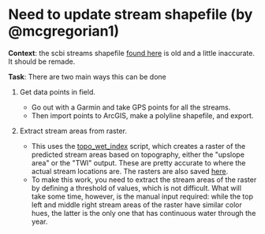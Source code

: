 # Need to update stream shapefile (by @mcgregorian1)

**Context**: the scbi streams shapefile [found here](https://github.com/SCBI-ForestGEO/SCBI-ForestGEO-Data/tree/master/spatial_data/shapefiles) is old and a little inaccurate. It should be remade.

**Task**: There are two main ways this can be done
1. Get data points in field.
    - Go out with a Garmin and take GPS points for all the streams. 
    - Then import points to ArcGIS, make a polyline shapefile, and export.

2. Extract stream areas from raster.
    - This uses the [topo_wet_index](https://github.com/SCBI-ForestGEO/SCBI-ForestGEO-Data/tree/master/R_scripts) script, which creates a raster of the predicted stream areas based on topography, either the "upslope area" or the "TWI" output. These are pretty accurate to where the actual stream locations are. The rasters are also saved [here](https://github.com/SCBI-ForestGEO/SCBI-ForestGEO-Data/tree/master/spatial_data/elevation/rasters).
    - To make this work, you need to extract the stream areas of the raster by defining a threshold of values, which is not difficult. What will take some time, however, is the manual input required: while the top left and middle right stream areas of the raster have similar color hues, the latter is the only one that has continuous water through the year.
